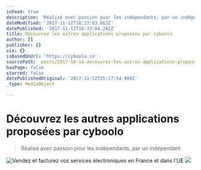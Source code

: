 ```yaml
---
inFeed: true
description: 'Réalisé avec passion pour les indépendants, par un indépendant'
dateModified: '2017-11-12T18:33:03.663Z'
datePublished: '2017-11-12T18:33:04.242Z'
title: Découvrez les autres applications proposées par cyboolo
author: []
publisher: {}
via: {}
isBasedOnUrl: 'https://cyboolo.io'
sourcePath: _posts/2017-10-14-decouvrez-les-autres-applications-proposees-par-cyboolo.md
hasPage: false
starred: false
datePublishedOriginal: '2017-11-12T15:17:54.904Z'
_type: MediaObject

---
```

# Découvrez les autres applications proposées par cyboolo

> Réalisé avec passion pour les indépendants, par un indépendant

![Vendez et facturez vos services électroniques en France et dans l'UE](https://the-grid-user-content.s3-us-west-2.amazonaws.com/582b7192-987e-455b-854d-15917f23df46.jpg)
![](https://the-grid-user-content.s3-us-west-2.amazonaws.com/0191b752-8129-434d-926f-8dfba7b5f20d.png)